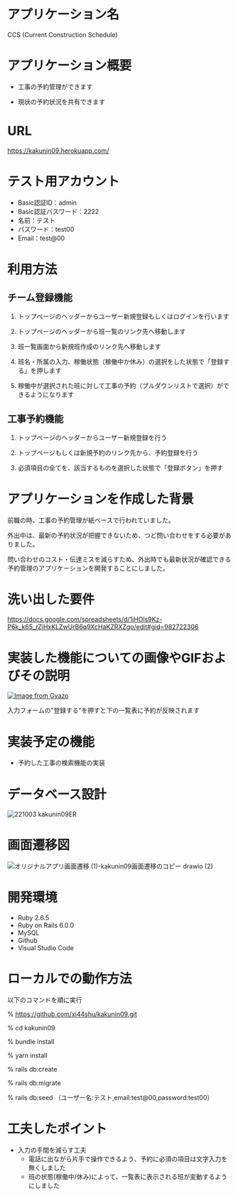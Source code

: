 # アプリケーション名
CCS (Current Construction Schedule)

# アプリケーション概要
- 工事の予約管理ができます

- 現状の予約状況を共有できます

# URL
https://kakunin09.herokuapp.com/

# テスト用アカウント
- Basic認証ID：admin
- Basic認証パスワード：2222
- 名前：テスト
- パスワード：test00
- Email：test@00

# 利用方法
## チーム登録機能
1. トップページのヘッダーからユーザー新規登録もしくはログインを行います

2. トップページのヘッダーから班一覧のリンク先へ移動します

3. 班一覧画面から新規班作成のリンク先へ移動します

4. 班名・所属の入力、稼働状態（稼働中か休み）の選択をした状態で「登録する」を押します

5. 稼働中が選択された班に対して工事の予約（プルダウンリストで選択）ができるようになります

## 工事予約機能
1. トップページのヘッダーからユーザー新規登録を行う

2. トップページもしくは新規予約のリンク先から、予約登録を行う

3. 必須項目の全てを、該当するものを選択した状態で「登録ボタン」を押す

# アプリケーションを作成した背景
前職の時、工事の予約管理が紙ベースで行われていました。

外出中は、最新の予約状況が把握できないため、つど問い合わせをする必要がありました。

問い合わせのコスト・伝達ミスを減らすため、外出時でも最新状況が確認できる予約管理のアプリケーションを開発することにしました。

# 洗い出した要件
https://docs.google.com/spreadsheets/d/1iHOls9Kz-P6k_k65_rZjHxKLZwUrB6q9XcHaKZRXZgo/edit#gid=982722306

# 実装した機能についての画像やGIFおよびその説明
[![Image from Gyazo](https://i.gyazo.com/0fc95339cf44b4a19331588fe4d47291.gif)](https://gyazo.com/0fc95339cf44b4a19331588fe4d47291)

入力フォームの"登録する"を押すと下の一覧表に予約が反映されます

# 実装予定の機能
- 予約した工事の検索機能の実装

# データベース設計
![221003 kakunin09ER](https://user-images.githubusercontent.com/110109166/193564488-173faeb5-cb9b-4592-84fa-b2bad48ecf59.png)


# 画面遷移図
![オリジナルアプリ画面遷移 (1)-kakunin09画面遷移のコピー drawio (2)](https://user-images.githubusercontent.com/110109166/192134864-f1bbd343-e3eb-4810-88ff-972ad1d38aec.png)

# 開発環境
- Ruby 2.6.5
- Ruby on Rails 6.0.0
- MySQL
- Github
- Visual Studio Code

# ローカルでの動作方法
以下のコマンドを順に実行

% https://github.com/xi44shu/kakunin09.git

% cd kakunin09

% bundle install

% yarn install

% rails db:create

% rails db:migrate

% rails db:seed
（ユーザー名:テスト,email:test@00,password:test00）
# 工夫したポイント
- 入力の手間を減らす工夫
  - 電話に出ながら片手で操作できるよう、予約に必須の項目は文字入力を無くしました
  - 班の状態(稼働中/休み)によって、一覧表に表示される班が変動するようにしました

# 
